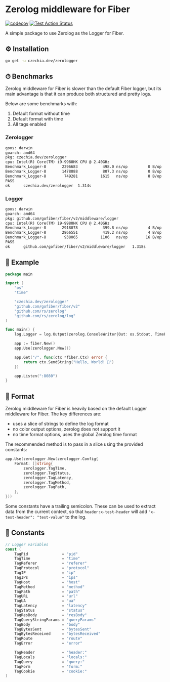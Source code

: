 # Zerolog middleware for Fiber

[![codecov](https://codecov.io/gh/stellirin/fiber-zerologger/branch/main/graph/badge.svg?token=3FRCIF5YDW)](https://codecov.io/gh/stellirin/fiber-zerologger)
[![Test Action Status](https://github.com/stellirin/fiber-zerologger/workflows/Go/badge.svg)](https://github.com/stellirin/fiber-zerologger/actions?query=workflow%3AGo)

A simple package to use Zerolog as the Logger for Fiber.

## ⚙️ Installation

```sh
go get -u czechia.dev/zerologger
```

## ⏱ Benchmarks

Zerolog middleware for Fiber is slower than the default Fiber logger, but its main advantage is that it can produce both structured and pretty logs.

Below are some benchmarks with:

1. Default format without time
1. Default format with time
1. All tags enabled

### Zerologger

```txt
goos: darwin
goarch: amd64
pkg: czechia.dev/zerologger
cpu: Intel(R) Core(TM) i9-9980HK CPU @ 2.40GHz
Benchmark_Logger-8   	 2296683	       498.0 ns/op	       0 B/op	       0 allocs/op
Benchmark_Logger-8   	 1478088	       807.3 ns/op	       0 B/op	       0 allocs/op
Benchmark_Logger-8   	  749281	      1615   ns/op	       8 B/op	       1 allocs/op
PASS
ok  	czechia.dev/zerologger	1.314s
```

### Logger

```txt
goos: darwin
goarch: amd64
pkg: github.com/gofiber/fiber/v2/middleware/logger
cpu: Intel(R) Core(TM) i9-9980HK CPU @ 2.40GHz
Benchmark_Logger-8   	 2918078	       399.8 ns/op	       4 B/op	       1 allocs/op
Benchmark_Logger-8   	 2866551	       419.2 ns/op	       4 B/op	       1 allocs/op
Benchmark_Logger-8   	  938065	      1106   ns/op	      16 B/op	       2 allocs/op
PASS
ok  	github.com/gofiber/fiber/v2/middleware/logger	1.318s
```

## 👀 Example

```go
package main

import (
	"os"
	"time"

	"czechia.dev/zerologger"
	"github.com/gofiber/fiber/v2"
	"github.com/rs/zerolog"
	"github.com/rs/zerolog/log"
)

func main() {
	log.Logger = log.Output(zerolog.ConsoleWriter{Out: os.Stdout, TimeFormat: time.RFC3339})

	app := fiber.New()
	app.Use(zerologger.New())

	app.Get("/", func(ctx *fiber.Ctx) error {
		return ctx.SendString("Hello, World! 👋")
	})

	app.Listen(":8080")
}
```

## 📝 Format

Zerolog middleware for Fiber is heavily based on the default Logger middleware for Fiber. The key differences are:

* uses a slice of strings to define the log format
* no color output options, zerolog does not support it
* no time format options, uses the global Zerolog time format

The recommended method is to pass in a slice using the provided constants:

```go
app.Use(zerologger.New(zerologger.Config{
	Format: []string{
		zerologger.TagTime,
		zerologger.TagStatus,
		zerologger.TagLatency,
		zerologger.TagMethod,
		zerologger.TagPath,
	},
}))
```

Some constants have a trailing semicolon. These can be used to extract data from the current context, so that `header:x-test-header` will add `"x-test-header": "test-value"` to the log.

## 🧬 Constants

```go
// Logger variables
const (
	TagPid               = "pid"
	TagTime              = "time"
	TagReferer           = "referer"
	TagProtocol          = "protocol"
	TagIP                = "ip"
	TagIPs               = "ips"
	TagHost              = "host"
	TagMethod            = "method"
	TagPath              = "path"
	TagURL               = "url"
	TagUA                = "ua"
	TagLatency           = "latency"
	TagStatus            = "status"
	TagResBody           = "resBody"
	TagQueryStringParams = "queryParams"
	TagBody              = "body"
	TagBytesSent         = "bytesSent"
	TagBytesReceived     = "bytesReceived"
	TagRoute             = "route"
	TagError             = "error"

	TagHeader            = "header:"
	TagLocals            = "locals:"
	TagQuery             = "query:"
	TagForm              = "form:"
	TagCookie            = "cookie:"
)
```
